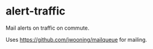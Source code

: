 # alert-traffic
Mail alerts on traffic on commute.

Uses https://github.com/jwooning/mailqueue for mailing.
